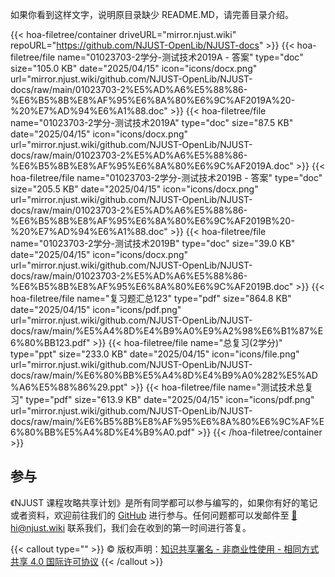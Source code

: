如果你看到这样文字，说明原目录缺少 README.MD，请完善目录介绍。

{{< hoa-filetree/container driveURL="mirror.njust.wiki" repoURL="https://github.com/NJUST-OpenLib/NJUST-docs" >}}
  {{< hoa-filetree/file name="01023703-2学分-测试技术2019A - 答案" type="doc" size="105.0 KB" date="2025/04/15" icon="icons/docx.png" url="mirror.njust.wiki/github.com/NJUST-OpenLib/NJUST-docs/raw/main/01023703-2%E5%AD%A6%E5%88%86-%E6%B5%8B%E8%AF%95%E6%8A%80%E6%9C%AF2019A%20-%20%E7%AD%94%E6%A1%88.doc" >}}
  {{< hoa-filetree/file name="01023703-2学分-测试技术2019A" type="doc" size="87.5 KB" date="2025/04/15" icon="icons/docx.png" url="mirror.njust.wiki/github.com/NJUST-OpenLib/NJUST-docs/raw/main/01023703-2%E5%AD%A6%E5%88%86-%E6%B5%8B%E8%AF%95%E6%8A%80%E6%9C%AF2019A.doc" >}}
  {{< hoa-filetree/file name="01023703-2学分-测试技术2019B - 答案" type="doc" size="205.5 KB" date="2025/04/15" icon="icons/docx.png" url="mirror.njust.wiki/github.com/NJUST-OpenLib/NJUST-docs/raw/main/01023703-2%E5%AD%A6%E5%88%86-%E6%B5%8B%E8%AF%95%E6%8A%80%E6%9C%AF2019B%20-%20%E7%AD%94%E6%A1%88.doc" >}}
  {{< hoa-filetree/file name="01023703-2学分-测试技术2019B" type="doc" size="39.0 KB" date="2025/04/15" icon="icons/docx.png" url="mirror.njust.wiki/github.com/NJUST-OpenLib/NJUST-docs/raw/main/01023703-2%E5%AD%A6%E5%88%86-%E6%B5%8B%E8%AF%95%E6%8A%80%E6%9C%AF2019B.doc" >}}
  {{< hoa-filetree/file name="复习题汇总123" type="pdf" size="864.8 KB" date="2025/04/15" icon="icons/pdf.png" url="mirror.njust.wiki/github.com/NJUST-OpenLib/NJUST-docs/raw/main/%E5%A4%8D%E4%B9%A0%E9%A2%98%E6%B1%87%E6%80%BB123.pdf" >}}
  {{< hoa-filetree/file name="总复习(2学分)" type="ppt" size="233.0 KB" date="2025/04/15" icon="icons/file.png" url="mirror.njust.wiki/github.com/NJUST-OpenLib/NJUST-docs/raw/main/%E6%80%BB%E5%A4%8D%E4%B9%A0%282%E5%AD%A6%E5%88%86%29.ppt" >}}
  {{< hoa-filetree/file name="测试技术总复习" type="pdf" size="613.9 KB" date="2025/04/15" icon="icons/pdf.png" url="mirror.njust.wiki/github.com/NJUST-OpenLib/NJUST-docs/raw/main/%E6%B5%8B%E8%AF%95%E6%8A%80%E6%9C%AF%E6%80%BB%E5%A4%8D%E4%B9%A0.pdf" >}}
{{< /hoa-filetree/container >}}


## 参与

《NJUST 课程攻略共享计划》是所有同学都可以参与编写的，如果你有好的笔记或者资料，欢迎前往我们的 [GitHub](https://github.com/NJUST-OpenLib) 进行参与。任何问题都可以发邮件至 [📮hi@njust.wiki](mailto:hi@njust.wiki) 联系我们，我们会在收到的第一时间进行答复。

{{< callout type="" >}}
  © 版权声明：[知识共享署名 - 非商业性使用 - 相同方式共享 4.0 国际许可协议](https://creativecommons.org/licenses/by-nc-sa/4.0/)
{{< /callout >}}

